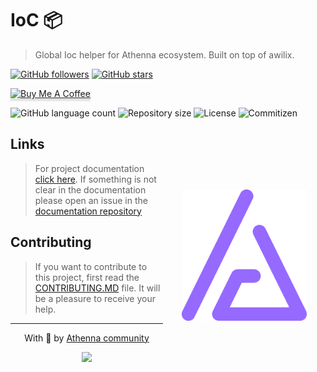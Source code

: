 # IoC 📦

> Global Ioc helper for Athenna ecosystem. Built on top of awilix.

[![GitHub followers](https://img.shields.io/github/followers/athennaio.svg?style=social&label=Follow&maxAge=2592000)](https://github.com/athennaio?tab=followers)
[![GitHub stars](https://img.shields.io/github/stars/athennaio/ioc.svg?style=social&label=Star&maxAge=2592000)](https://github.com/athennaio/ioc/stargazers/)

<p>
    <a href="https://www.buymeacoffee.com/athenna" target="_blank"><img src="https://www.buymeacoffee.com/assets/img/custom_images/orange_img.png" alt="Buy Me A Coffee" style="height: 41px !important;width: 174px !important;box-shadow: 0px 3px 2px 0px rgba(190, 190, 190, 0.5) !important;-webkit-box-shadow: 0px 3px 2px 0px rgba(190, 190, 190, 0.5) !important;" ></a>
</p>

<p>
  <img alt="GitHub language count" src="https://img.shields.io/github/languages/count/athennaio/ioc?style=for-the-badge&logo=appveyor">

  <img alt="Repository size" src="https://img.shields.io/github/repo-size/athennaio/ioc?style=for-the-badge&logo=appveyor">

  <img alt="License" src="https://img.shields.io/badge/license-MIT-brightgreen?style=for-the-badge&logo=appveyor">

  <img alt="Commitizen" src="https://img.shields.io/badge/commitizen-friendly-brightgreen?style=for-the-badge&logo=appveyor">
</p>

<img src=".github/logo.svg" width="200px" align="right" hspace="30px" vspace="100px">

## Links

> For project documentation [click here](https://athenna.io). If something is not clear in the documentation please open
> an issue in the [documentation repository](https://github.com/athennaio/docs)

## Contributing

> If you want to contribute to this project, first read
> the [CONTRIBUTING.MD](https://github.com/AthennaIO/IoC/blob/develop/CONTRIBUTING.md) file. It will be a pleasure to
> receive your help.

---

<p align='center'>
  With 💜 by <a href='https://github.com/AthennaIO'>Athenna community</a>
</p>

<p align='center'>
  <a href='https://github.com/AthennaIO/IoC/graphs/contributors'>
    <img src='https://contrib.rocks/image?repo=AthennaIO/IoC'/>
  </a>
</p>
